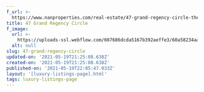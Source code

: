 ```yaml
---
f_url: >-
  https://www.nanproperties.com/real-estate/47-grand-regency-circle-the-woodlands-tx-77382/9422190/96767153
title: 47 Grand Regency Circle
f_image:
  url: >-
    https://uploads-ssl.webflow.com/607686dcda5167b392aeffe3/60a58234aa881e41b1bb751c_img-1.jpeg
  alt: null
slug: 47-grand-regency-circle
updated-on: '2021-05-19T21:25:08.638Z'
created-on: '2021-05-19T21:25:08.638Z'
published-on: '2021-05-19T22:05:47.033Z'
layout: '[luxury-listings-page].html'
tags: luxury-listings-page
---
```



